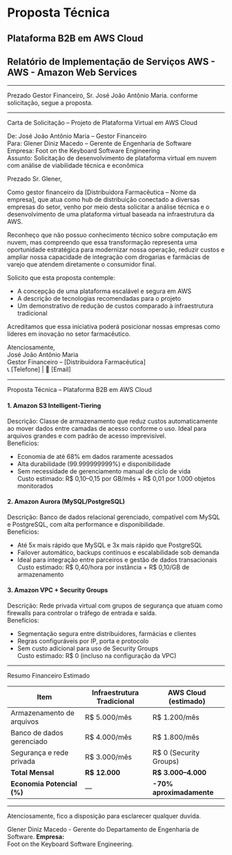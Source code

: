 # Proposta Técnica
## Plataforma B2B em AWS Cloud

## Relatório de Implementação de Serviços AWS - AWS - Amazon Web Services

---

Prezado Gestor Financeiro, Sr. José João Antônio Maria. conforme solicitação, segue a proposta.

---

Carta de Solicitação – Projeto de Plataforma Virtual em AWS Cloud

De: José João Antônio Maria – Gestor Financeiro  
Para: Glener Diniz Macedo – Gerente de Engenharia de Software  
Empresa: Foot on the Keyboard Software Engineering  
Assunto: Solicitação de desenvolvimento de plataforma virtual em nuvem com análise de viabilidade técnica e econômica

Prezado Sr. Glener,

Como gestor financeiro da [Distribuidora Farmacêutica – Nome da empresa], que atua como hub de distribuição conectado a diversas empresas do setor, venho por meio desta solicitar a análise técnica e o desenvolvimento de uma plataforma virtual baseada na infraestrutura da AWS.

Reconheço que não possuo conhecimento técnico sobre computação em nuvem, mas compreendo que essa transformação representa uma oportunidade estratégica para modernizar nossa operação, reduzir custos e ampliar nossa capacidade de integração com drogarias e farmácias de varejo que atendem diretamente o consumidor final.

Solicito que esta proposta contemple:

- A concepção de uma plataforma escalável e segura em AWS
- A descrição de tecnologias recomendadas para o projeto
- Um demonstrativo de redução de custos comparado à infraestrutura tradicional

Acreditamos que essa iniciativa poderá posicionar nossas empresas como líderes em inovação no setor farmacêutico.

Atenciosamente,  
José João Antônio Maria  
Gestor Financeiro – [Distribuidora Farmacêutica]  
📞 [Telefone] | 📧 [Email]

---

Proposta Técnica – Plataforma B2B em AWS Cloud

#### 1. Amazon S3 Intelligent-Tiering  
Descrição: Classe de armazenamento que reduz custos automaticamente ao mover dados entre camadas de acesso conforme o uso. Ideal para arquivos grandes e com padrão de acesso imprevisível.  
Benefícios:
- Economia de até 68% em dados raramente acessados
- Alta durabilidade (99.999999999%) e disponibilidade
- Sem necessidade de gerenciamento manual de ciclo de vida  
Custo estimado: R$ 0,10–0,15 por GB/mês + R$ 0,01 por 1.000 objetos monitorados


#### 2. Amazon Aurora (MySQL/PostgreSQL)  
Descrição: Banco de dados relacional gerenciado, compatível com MySQL e PostgreSQL, com alta performance e disponibilidade.  
Benefícios:
- Até 5x mais rápido que MySQL e 3x mais rápido que PostgreSQL
- Failover automático, backups contínuos e escalabilidade sob demanda
- Ideal para integração entre parceiros e gestão de dados transacionais  
Custo estimado: R$ 0,40/hora por instância + R$ 0,10/GB de armazenamento



#### 3. Amazon VPC + Security Groups  
Descrição: Rede privada virtual com grupos de segurança que atuam como firewalls para controlar o tráfego de entrada e saída.  
Benefícios:
- Segmentação segura entre distribuidores, farmácias e clientes
- Regras configuráveis por IP, porta e protocolo
- Sem custo adicional para uso de Security Groups  
Custo estimado: R$ 0 (incluso na configuração da VPC)

---

Resumo Financeiro Estimado

| Item                          | Infraestrutura Tradicional | AWS Cloud (estimado) |
|------------------------------|-----------------------------|-----------------------|
| Armazenamento de arquivos    | R$ 5.000/mês                | R$ 1.200/mês          |
| Banco de dados gerenciado    | R$ 4.000/mês                | R$ 1.800/mês          |
| Segurança e rede privada     | R$ 3.000/mês                | R$ 0 (Security Groups)|
| **Total Mensal**             | **R$ 12.000**               | **R$ 3.000–4.000**    |
| **Economia Potencial (%)**   | —                           | **-70% aproximadamente** |

---


Atenciosamente, fico a disposição para esclarecer qualquer duvida.


Glener Diniz Macedo - Gerente do Departamento de Engenharia de Software. 
**Empresa:**  
Foot on the Keyboard Software Engineering.